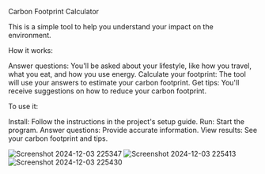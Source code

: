 Carbon Footprint Calculator

This is a simple tool to help you understand your impact on the environment.

How it works:

Answer questions: You'll be asked about your lifestyle, like how you travel, what you eat, and how you use energy.
Calculate your footprint: The tool will use your answers to estimate your carbon footprint.
Get tips: You'll receive suggestions on how to reduce your carbon footprint.

To use it:

Install: Follow the instructions in the project's setup guide.
Run: Start the program.
Answer questions: Provide accurate information.
View results: See your carbon footprint and tips.



![Screenshot 2024-12-03 225347](https://github.com/user-attachments/assets/1bcb2e1a-961c-43e7-9f1b-afb928092ce9)
![Screenshot 2024-12-03 225413](https://github.com/user-attachments/assets/e0e3f3c1-449f-48b9-afe7-43e372ee8102)
![Screenshot 2024-12-03 225430](https://github.com/user-attachments/assets/36beed97-a1e1-4e13-965a-6609ed11eab9)
